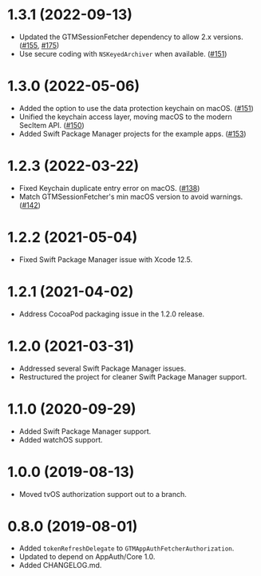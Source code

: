 # 1.3.1 (2022-09-13)

* Updated the GTMSessionFetcher dependency to allow 2.x versions. ([#155](https://github.com/google/GTMAppAuth/pull/155), [#175](https://github.com/google/GTMAppAuth/pull/175))
* Use secure coding with `NSKeyedArchiver` when available. ([#151](https://github.com/google/GTMAppAuth/pull/145))

# 1.3.0 (2022-05-06)

* Added the option to use the data protection keychain on macOS. ([#151](https://github.com/google/GTMAppAuth/pull/151))
* Unified the keychain access layer, moving macOS to the modern SecItem API. ([#150](https://github.com/google/GTMAppAuth/pull/150))
* Added Swift Package Manager projects for the example apps. ([#153](https://github.com/google/GTMAppAuth/pull/153))

# 1.2.3 (2022-03-22)

* Fixed Keychain duplicate entry error on macOS. ([#138](https://github.com/google/GTMAppAuth/pull/138))
* Match GTMSessionFetcher's min macOS version to avoid warnings. ([#142](https://github.com/google/GTMAppAuth/pull/142))

# 1.2.2 (2021-05-04)

* Fixed Swift Package Manager issue with Xcode 12.5.

# 1.2.1 (2021-04-02)

* Address CocoaPod packaging issue in the 1.2.0 release.

# 1.2.0 (2021-03-31)

* Addressed several Swift Package Manager issues.
* Restructured the project for cleaner Swift Package Manager support.

# 1.1.0 (2020-09-29)

* Added Swift Package Manager support.
* Added watchOS support.

# 1.0.0 (2019-08-13)

* Moved tvOS authorization support out to a branch.

# 0.8.0 (2019-08-01)

* Added `tokenRefreshDelegate` to `GTMAppAuthFetcherAuthorization`.
* Updated to depend on AppAuth/Core 1.0.
* Added CHANGELOG.md.
